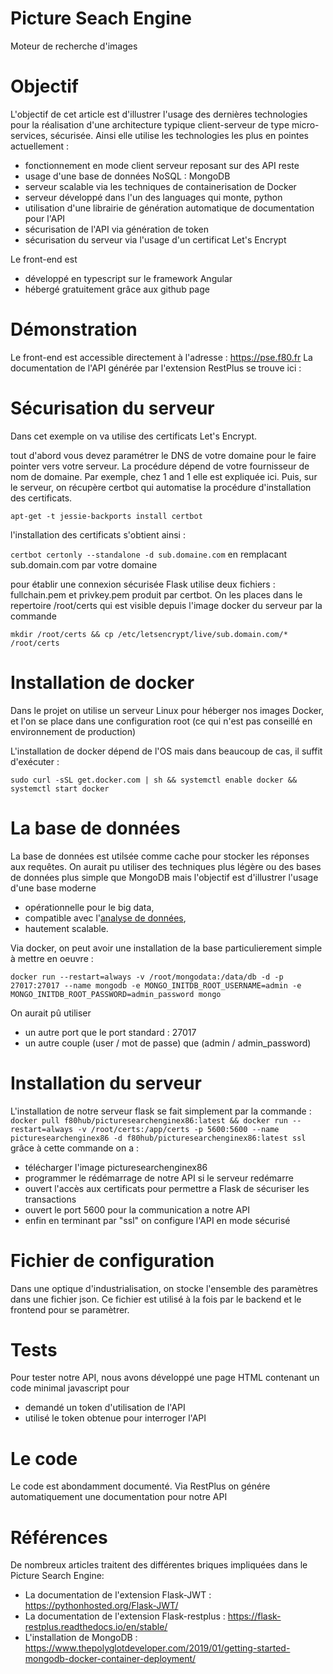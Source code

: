 # Picture Seach Engine
Moteur de recherche d'images

# Objectif
L'objectif de cet article est d'illustrer l'usage des dernières technologies pour la réalisation d'une architecture typique client-serveur de type micro-services, sécurisée. Ainsi elle utilise 
les technologies les plus en pointes actuellement :
- fonctionnement en mode client serveur reposant sur des API reste
- usage d'une base de données NoSQL : MongoDB
- serveur scalable via les techniques de containerisation de Docker
- serveur développé dans l'un des languages qui monte, python
- utilisation d'une librairie de génération automatique de documentation pour l'API
- sécurisation de l'API via génération de token
- sécurisation du serveur via l'usage d'un certificat Let's Encrypt

Le front-end est 
- développé en typescript sur le framework Angular
- hébergé gratuitement grâce aux github page

# Démonstration
Le front-end est accessible directement à l'adresse : https://pse.f80.fr
La documentation de l'API générée par l'extension RestPlus se trouve ici : 


# Sécurisation du serveur
Dans cet exemple on va utilise des certificats Let's Encrypt.

tout d'abord vous devez paramétrer le DNS de votre domaine pour le faire pointer vers
votre serveur. La procédure dépend de votre fournisseur de nom de domaine. Par exemple, chez
1 and 1 elle est expliquée ici. 
Puis, sur le serveur, on récupère certbot qui automatise la procédure
d'installation des certificats.

`apt-get -t jessie-backports install certbot`

l'installation des certificats s'obtient ainsi :

`certbot certonly --standalone -d sub.domaine.com` 
en remplacant sub.domain.com par votre domaine

pour établir une connexion sécurisée Flask utilise deux fichiers :
fullchain.pem et privkey.pem produit par certbot. On les places
dans le repertoire /root/certs qui est visible depuis l'image docker
du serveur par la commande 

`mkdir /root/certs && cp /etc/letsencrypt/live/sub.domain.com/* /root/certs`


# Installation de docker
Dans le projet on utilise un serveur Linux 
pour héberger nos images Docker, et l'on se place dans une configuration root
(ce qui n'est pas conseillé en environnement de production)

L'installation de docker dépend de l'OS mais dans beaucoup de cas, 
il suffit d'exécuter :

`sudo curl -sSL get.docker.com | sh && systemctl enable docker && systemctl start docker`


# La base de données
La base de données est utilsée comme cache pour stocker les réponses aux requêtes. 
On aurait pu utiliser des techniques plus légère ou des bases de données plus simple
que MongoDB mais l'objectif est d'illustrer l'usage d'une base moderne
 - opérationnelle pour le big data,
 - compatible avec l'<a href="https://www.datacamp.com/courses/introduction-to-using-mongodb-for-data-science-with-python">analyse de données</a>,
 - hautement scalable.

Via docker, on peut avoir une installation de la base particulierement simple à mettre en
oeuvre :

`docker run --restart=always -v /root/mongodata:/data/db -d -p 27017:27017 --name mongodb -e MONGO_INITDB_ROOT_USERNAME=admin -e MONGO_INITDB_ROOT_PASSWORD=admin_password mongo`

On aurait pû utiliser
- un autre port que le port standard : 27017 
- un autre couple (user / mot de passe) que (admin / admin_password)

# Installation du serveur

L'installation de notre serveur flask se fait simplement par la commande :
`docker pull f80hub/picturesearchenginex86:latest && docker run --restart=always -v /root/certs:/app/certs -p 5600:5600 --name picturesearchenginex86 -d f80hub/picturesearchenginex86:latest ssl`
grâce à cette commande on a :
- télécharger l'image picturesearchenginex86
- programmer le rédémarrage de notre API si le serveur redémarre
- ouvert l'accès aux certificats pour permettre a Flask de sécuriser les transactions
- ouvert le port 5600 pour la communication a notre API
- enfin en terminant par "ssl" on configure l'API en mode sécurisé 

# Fichier de configuration
Dans une optique d'industrialisation, on stocke l'ensemble
des paramètres dans une fichier json. Ce fichier est utilisé
à la fois par le backend et le frontend pour se paramètrer.

# Tests
Pour tester notre API, nous avons développé une page HTML contenant un code minimal javascript
pour 
- demandé un token d'utilisation de l'API
- utilisé le token obtenue pour interroger l'API 

# Le code
Le code est abondamment documenté. Via RestPlus on génére
automatiquement une documentation pour notre API


# Références
De nombreux articles traitent des différentes briques 
impliquées dans le Picture Search Engine:
- La documentation de l'extension Flask-JWT : https://pythonhosted.org/Flask-JWT/
- La documentation de l'extension Flask-restplus : https://flask-restplus.readthedocs.io/en/stable/
- L'installation de MongoDB : https://www.thepolyglotdeveloper.com/2019/01/getting-started-mongodb-docker-container-deployment/
 
